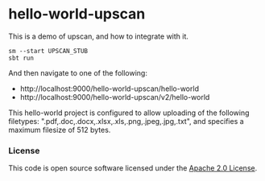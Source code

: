 
# hello-world-upscan

This is a demo of upscan, and how to integrate with it.

    sm --start UPSCAN_STUB
    sbt run

And then navigate to one of the following:

 - http://localhost:9000/hello-world-upscan/hello-world
 - http://localhost:9000/hello-world-upscan/v2/hello-world

This hello-world project is configured to allow uploading of the following filetypes: ".pdf,.doc,.docx,.xlsx,.xls,.png,.jpeg,.jpg,.txt", and specifies a maximum filesize of 512 bytes.

### License

This code is open source software licensed under the [Apache 2.0 License]("http://www.apache.org/licenses/LICENSE-2.0.html").
